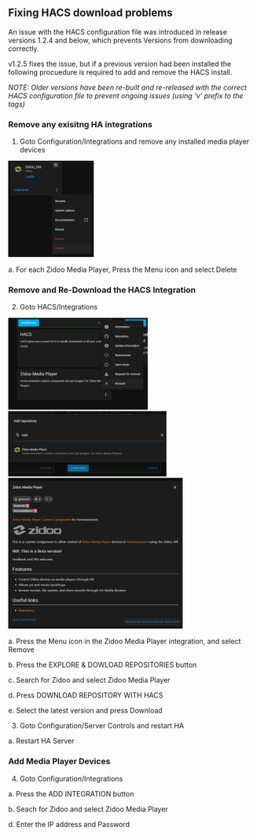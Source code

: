 ## Fixing HACS download problems

An issue with the HACS configuration file was introduced in release versions 1.2.4 and below, which prevents Versions from downloading correctly.

v1.2.5 fixes the issue, but if a previous version had been installed the following procuedure is required to add and remove the HACS install.

_NOTE:  Older versions have been re-built and re-released with the correct HACS configuration file to prevent ongoing issues (using 'v' prefix to the tags)_

### Remove any exisitng HA integrations

1. Goto Configuration/Integrations and remove any installed media player devices

![Step1](images/ar_step1.png)

a. For each Zidoo Media Player, Press the Menu icon and select Delete

### Remove and Re-Download the HACS Integration

2. Goto HACS/Integrations

![Step2](images/ar_step3.png) ![Step3](images/ar_step5.png) ![Step4](images/ar_step6.png)

a. Press the Menu icon in the Zidoo Media Player integration, and select Remove

b. Press the EXPLORE & DOWLOAD REPOSITORIES button

c. Search for Zidoo and select Zidoo Media Player

d. Press DOWNLOAD REPOSITORY WITH HACS

e.  Select the latest version and press Download

3. Goto Configuration/Server Controls and restart HA

a. Restart HA Server

### Add Media Player Devices

4.  Goto Configuration/Integrations

a.  Press the ADD INTEGRATION button

b.  Seach for Zidoo and select Zidoo Media Player

d.  Enter the IP address and Password



